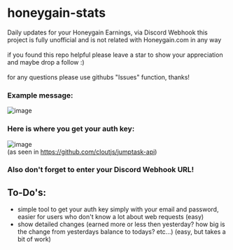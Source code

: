# honeygain-stats
Daily updates for your Honeygain Earnings, via Discord Webhook
this project is fully unofficial and is not related with Honeygain.com in any way<br><br>
if you found this repo helpful please leave a star to show your appreciation and maybe drop a follow :)<br><br>
for any questions please use githubs "Issues" function, thanks!

### Example message:
![image](https://cdn.upload.systems/uploads/USlo9cCN.png)

### Here is where you get your auth key:<br>
![image](https://cdn.upload.systems/uploads/JArS5MEo.png)
<br>(as seen in https://github.com/cloutjs/jumptask-api)

### <b>Also don't forget to enter your Discord Webhook URL!</b>

## To-Do's:
- simple tool to get your auth key simply with your email and password, easier for users who don't know a lot about web requests (easy)
- show detailed changes (earned more or less then yesterday? how big is the change from yesterdays balance to todays? etc...) (easy, but takes a bit of work)
